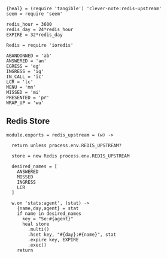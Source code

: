     {heal} = (require 'tangible') 'clever-note:redis-upstream'
    seem = require 'seem'

    redis_hour = 3600
    redis_day = 24*redis_hour
    EXPIRE = 32*redis_day

    Redis = require 'ioredis'

    ABANDONNED = 'ab'
    ANSWERED = 'an'
    EGRESS = 'eg'
    INGRESS = 'ig'
    IN_CALL = 'ic'
    LCR = 'lc'
    MENU = 'mn'
    MISSED = 'mi'
    PRESENTED = 'pr'
    WRAP_UP = 'wu'

Redis Store
-----------

    module.exports = redis_upstream = (w) ->

      return unless process.env.REDIS_UPSTREAM?

      store = new Redis process.env.REDIS_UPSTREAM

      desired_names = [
        ANSWERED
        MISSED
        INGRESS
        LCR
      ]

      w.on 'stats:agent', (stat) ->
        {name,day,agent} = stat
        if name in desired_names
          key = "Se:#{agent}"
          heal store
            .multi()
            .hset key, "#{day}:#{name}", stat
            .expire key, EXPIRE
            .exec()
        return
